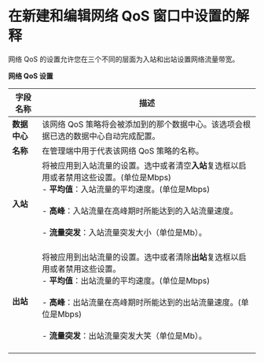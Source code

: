 # 在新建和编辑网络 QoS 窗口中设置的解释

网络 QoS 的设置允许您在三个不同的层面为入站和出站设置网络流量带宽。

**网络 QoS 设置**

|字段名称|描述|
|--------|----|
|**数据中心**|该网络 QoS 策略将会被添加到的那个数据中心。该选项会根据已选的数据中心自动完成配置。|
|**名称**|在管理端中用于代表该网络 QoS 策略的名称。|
|**入站**|将被应用到入站流量的设置。选中或者清空**入站**复选框以启用或者禁用这些设置。(单位是Mbps)<br/>-   **平均值**：入站流量的平均速度。(单位是Mbps)<br/><br/>-   **高峰**：入站流量在高峰期时所能达到的入站流量速度。<br/><br/>-   **流量突发**：入站流量突发大小（单位是Mb）。<br/><br/>|
|**出站**|将被应用到出站流量的设置。选中或者清除**出站**复选框以启用或者禁用这些设置。<br/>-   **平均值**：出站流量的平均速度。(单位是Mbps)<br/><br/>-   **高峰**：出站流量在高峰期时所能达到的出站流量速度。(单位是Mbps)<br/><br/>-   **流量突发**：出站流量突发大笑（单位是Mb）。<br/><br/>|
